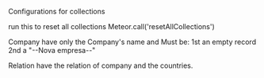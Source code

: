 Configurations for collections

run this to reset all collections
Meteor.call('resetAllCollections')

Company have only the Company's name and Must be:
1st an empty record
2nd a "--Nova empresa--"

Relation have the relation of company and the countries.
